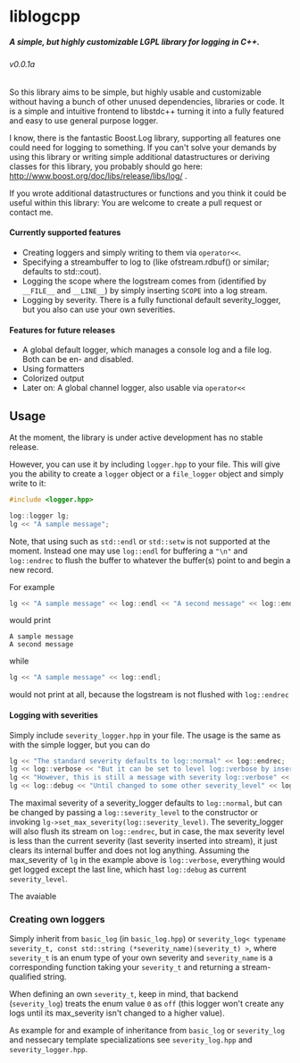 # liblogcpp
##### A simple, but highly customizable LGPL library for logging in C++.
###### v0.0.1a

So this library aims to be simple, but highly usable and customizable without having a bunch of other unused dependencies, libraries or code.
It is a simple and intuitive frontend to libstdc++ turning it into a fully featured and easy to use general purpose logger.

I know, there is the fantastic Boost.Log library, supporting all features one could need for logging to something. If you can't solve your demands by using this library or writing simple additional datastructures or deriving classes for this library, you probably should go here: http://www.boost.org/doc/libs/release/libs/log/ .

If you wrote additional datastructures or functions and you think it could be useful within this library: You are welcome to create a pull request or contact me.


#### Currently supported features

* Creating loggers and simply writing to them via `operator<<`.
* Specifying a streambuffer to log to (like ofstream.rdbuf() or similar; defaults to std::cout).
* Logging the scope where the logstream comes from (identified by `__FILE__` and `__LINE__`) by simply inserting `SCOPE` into a log stream.
* Logging by severity. There is a fully functional default severity_logger, but you also can use your own severities.

#### Features for future releases

* A global default logger, which manages a console log and a file log. Both can be en- and disabled.
* Using formatters <iomanip>
* Colorized output
* Later on: A global channel logger, also usable via `operator<<`


## Usage

At the moment, the library is under active development has no stable release.

However, you can use it by including `logger.hpp` to your file.
This will give you the ability to create a `logger` object or a `file_logger` object and simply write to it:

```c++
#include <logger.hpp>

log::logger lg;
lg << "A sample message";
```

Note, that using such as `std::endl` or `std::setw` is not supported at the moment.
Instead one may use `log::endl` for buffering a `"\n"` and `log::endrec` to flush the buffer to whatever the buffer(s) point to and begin a new record.

For example
```c++
lg << "A sample message" << log::endl << "A second message" << log::endrec;
```
would print
```
A sample message
A second message
```
while
```c++
lg << "A sample message" << log::endl;
```
would not print at all, because the logstream is not flushed with `log::endrec`

#### Logging with severities

Simply include `severity_logger.hpp` in your file.
The usage is the same as with the simple logger, but you can do
```c++
lg << "The standard severity defaults to log::normal" << log::endrec;
lg << log::verbose << "But it can be set to level log::verbose by inserting log::verbose into the stream" << log::endrec;
lg << "However, this is still a message with severity log::verbose" << log::endrec;
lg << log::debug << "Until changed to some other severity_level" << log::endrec;
```
The maximal severity of a severity_logger defaults to `log::normal`, but can be changed by passing a `log::severity_level` to the constructor or invoking `lg->set_max_severity(log::severity_level)`.
The severity_logger will also flush its stream on `log::endrec`, but in case, the max severity level is less than the current severity (last severity inserted into stream), it just clears its internal buffer and does not log anything.
Assuming the max_severity of `lg` in the example above is `log::verbose`, everything would get logged except the last line, which hast `log::debug` as current `severity_level`.

The avaiable


### Creating own loggers

Simply inherit from `basic_log` (in `basic_log.hpp`) or `severity_log< typename severity_t, const std::string (*severity_name)(severity_t) >`, where `severity_t` is an enum type of your own severity and `severity_name` is a corresponding function taking your `severity_t` and returning a stream-qualified string.

When defining an own `severity_t`, keep in mind, that backend (`severity_log`) treats the enum value `0` as `off` (this logger won't create any logs until its max_severity isn't changed to a higher value).

As example for and example of inheritance from `basic_log` or `severity_log` and nessecary template specializations see `severity_log.hpp` and `severity_logger.hpp`.

